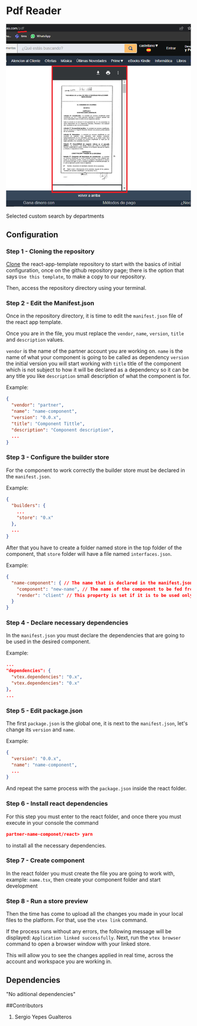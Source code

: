 # Pdf Reader

![custom-department-search](https://github.com/SergioYepes/itgloberspartnercl-pdf-reader/blob/master/docs/componentImage.png)

Selected custom search by departments 

## Configuration
### Step 1 - Cloning the repository

[Clone](https://github.com/vtex-apps/react-app-template) the react-app-template repository to start with the basics of initial configuration, once on the github repository page; there is the option that says `Use this template`, to make a copy to our repository.

Then, access the repository directory using your terminal.

### Step 2 - Edit the Manifest.json

Once in the repository directory, it is time to edit the `manifest.json` file of the react app template.

Once you are in the file, you must replace the `vendor`, `name`, `version`, `title` and `description` values.

 `vendor` is the name of the partner account you are working on.
 `name` is the name of what your component is going to be called as dependency
 `version` the initial version you will start working with
 `title` title of the component which is not subject to how it will be declared as a dependency so it can be any title you like
 `description` small description of what the component is for.
 
Example:

```json
{
  "vendor": "partner",
  "name": "name-component",
  "version": "0.0.x",
  "title": "Component Tittle",
  "description": "Component description",
  ...
}
```

### Step 3 - Configure the builder store

For the component to work correctly the builder store must be declared in the `manifest.json`. 

Example:

````json
{
  "builders": {
    ...
    "store": "0.x"
  },
  ...
}
````

After that you have to create a folder named store in the top folder of the component, that `store` folder will have a file named `interfaces.json`.

Example:

````json
{
  "name-component": { // The name that is declared in the manifest.json of the vtex app
    "component": "new-name", // The name of the component to be fed from.
    "render": "client" // This property is set if it is to be used only by the client
  }
}
````

### Step 4 - Declare necessary dependencies

In the `manifest.json` you must declare the dependencies that are going to be used in the desired component. 

Example:

````json
...
"dependencies": {
  "vtex.dependencies": "0.x",
  "vtex.dependencies": "0.x"
},
...
````

### Step 5 - Edit package.json

The first `package.json` is the global one, it is next to the `manifest.json`, let's change its `version` and `name`.
 
Example:

```json
{
  "version": "0.0.x",
  "name": "name-component",
  ...
}
```

And repeat the same process with the `package.json` inside the react folder.

### Step 6 - Install react dependencies

For this step you must enter to the react folder, and once there you must execute in your console the command
```json
partner-name-componet/react> yarn
```
to install all the necessary dependencies.

### Step 7 - Create component

In the react folder you must create the file you are going to work with, example: `name.tsx`, then create your component folder and start development

### Step 8 - Run a store preview

Then the time has come to upload all the changes you made in your local files to the platform. For that, use the `vtex link` command.

If the process runs without any errors, the following message will be displayed: `Application linked successfully`. Next, run the `vtex browser` command to open a browser window with your linked store.

This will allow you to see the changes applied in real time, across the account and workspace you are working in.

## Dependencies

"No aditional dependencies"

##Contributors
1. Sergio Yepes Gualteros
